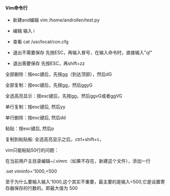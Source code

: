 #### Vim命令行
* 新建and编辑
    vim /home/androllen/test.py 
* 编辑
    输入 i

* 查看
    cat  /usr/local/con.cfg

* 退出不需要保存
    先按ESC，再输入冒号，在输入命令时，直接输入"q!"
* 退出需要保存
    先按ESC，再shift+zz

全部删除：按esc键后，先按gg（到达顶部），然后dG

全部复制：按esc键后，先按gg，然后ggyG

全选高亮显示：按esc键后，先按gg，然后ggvG或者ggVG

单行复制：按esc键后, 然后yy

单行删除：按esc键后, 然后dd

粘贴：按esc键后, 然后p

复制到粘贴板: 全选高亮显示之后，ctrl+shift+c，

vim只能粘贴50行的问题：

在当前用户主目录编辑~/.vimrc（如果不存在，新建这个文件），添加一行

:set viminfo='1000,<500

至于为什么要输入输入’1000,这个其实不重要，最主要的是输入<500,它是设置寄存器保存的行数的。即最大值为 500